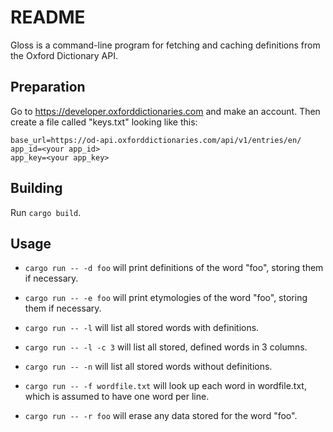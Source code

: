 # README

Gloss is a command-line program for fetching and caching definitions from
the Oxford Dictionary API.

## Preparation

Go to https://developer.oxforddictionaries.com and make an account.
Then create a file called "keys.txt" looking like this:

```
base_url=https://od-api.oxforddictionaries.com/api/v1/entries/en/
app_id=<your app_id>
app_key=<your app_key>
```

## Building

Run `cargo build`.

## Usage

* `cargo run -- -d foo` will print definitions of the word "foo", storing
them if necessary.

* `cargo run -- -e foo` will print etymologies of the word "foo", storing
them if necessary.

* `cargo run -- -l` will list all stored words with definitions.

* `cargo run -- -l -c 3` will list all stored, defined words in 3 columns.

* `cargo run -- -n` will list all stored words without definitions.

* `cargo run -- -f wordfile.txt` will look up each word in wordfile.txt, which
is assumed to have one word per line.

* `cargo run -- -r foo` will erase any data stored for the word "foo".
